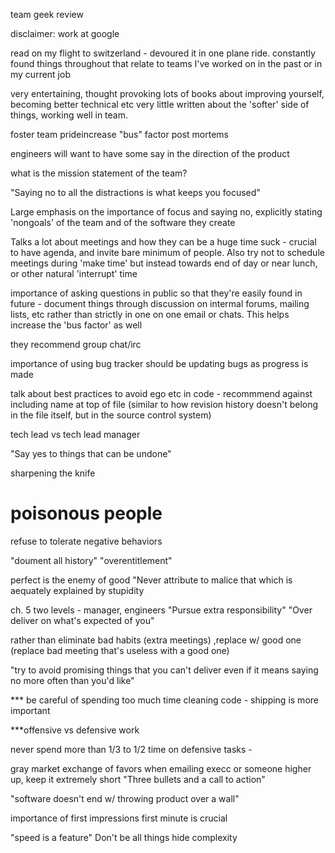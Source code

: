 team geek review

disclaimer: work at google

read on my flight to switzerland - 
devoured it in one plane ride.  constantly found things throughout that relate to teams I've worked on in the past or in my current job

very entertaining, thought provoking
lots of books about improving yourself, becoming better technical etc
very little written about the 'softer' side of things, working well in team. 


foster team prideincrease "bus" factor
post mortems

engineers will want to have some say in the direction of the product

what is the mission statement of the team?

"Saying no to all the distractions is what keeps you focused"

Large emphasis on the importance of focus and saying no, explicitly stating 'nongoals' of the team and of the software they create

Talks a lot about meetings and how they can be a huge time suck - crucial to have agenda, and invite bare minimum of people.  Also try not to schedule meetings during 'make time' but instead towards end of day or near lunch, or other natural 'interrupt' time

importance of asking questions in public so that they're easily found in future - document things through discussion on intermal forums, mailing lists, etc rather than strictly in one on one email or chats.  This helps increase the 'bus factor' as well

they recommend group chat/irc

importance of using bug tracker
should be updating bugs as progress is made

talk about best practices to avoid ego etc in code -
recommmend against including name at top of file
(similar to how revision history doesn't belong in the file itself, but in the source control system)

tech lead vs tech lead manager

"Say yes to things that can be undone"

sharpening the knife

# poisonous people
refuse to tolerate negative behaviors

"doument all history"
"overentitlement"

perfect is the enemy of good
"Never attribute to malice that which is aequately explained by stupidity

ch. 5
two levels - manager, engineers
"Pursue extra responsibility"
"Over deliver on what's expected of you"

rather than eliminate bad habits (extra meetings) ,replace w/ good one (replace bad meeting that's useless with a good one)

"try to avoid promising things that you can't deliver even if it means saying no more often than you'd like"

*** be careful of spending too much time cleaning code - shipping is more important

***offensive vs defensive work

never spend more than 1/3 to 1/2 time on defensive tasks - 

gray market exchange of favors
when emailing execc or someone higher up, keep it extremely short
"Three bullets and a call to action"

"software doesn't end w/ throwing product over a wall"

importance of first impressions
first minute is crucial

"speed is a feature"
Don't be all things
hide complexity